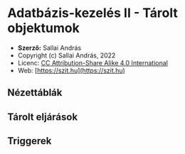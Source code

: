 # Adatbázis-kezelés II - Tárolt objektumok

* **Szerző:** Sallai András
* Copyright (c) Sallai András, 2022
* Licenc: [CC Attribution-Share Alike 4.0 International](https://creativecommons.org/licenses/by-sa/4.0/)
* Web: [https://szit.hu](https://szit.hu)

## Nézettáblák

## Tárolt eljárások

## Triggerek
